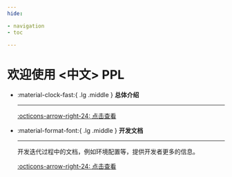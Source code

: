 ```yaml
---
hide:

- navigation
- toc

---
```


# 欢迎使用 <中文> PPL

<div class="grid cards" markdown>

-   :material-clock-fast:{ .lg .middle } **总体介绍**

    ---
    
    [:octicons-arrow-right-24: 点击查看](./introduce/)


-   :material-format-font:{ .lg .middle } __开发文档__

    ---

    开发迭代过程中的文档，例如环境配置等，提供开发者更多的信息。

    [:octicons-arrow-right-24: 点击查看](./developer-guide/)

</div>

